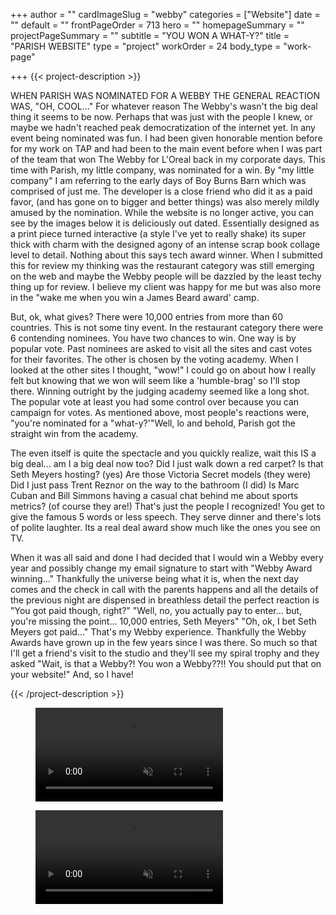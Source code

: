 +++
author = ""
cardImageSlug = "webby"
categories = ["Website"]
date = ""
default = ""
frontPageOrder = 713
hero = ""
homepageSummary = ""
projectPageSummary = ""
subtitle = "YOU WON A WHAT-Y?"
title = "PARISH WEBSITE"
type = "project"
workOrder = 24
body_type = "work-page"

+++
{{< project-description >}} <p>WHEN PARISH WAS NOMINATED FOR A WEBBY THE GENERAL REACTION WAS, "OH, COOL..." For whatever reason The Webby's wasn't the big deal thing it seems to be now. Perhaps that was just with the people I knew, or maybe we hadn't reached peak democratization of the internet yet. In any event being nominated was fun. I had been given honorable mention before for my work on TAP and had been to the main event before when I was part of the team that won The Webby for L'Oreal back in my corporate days. This time with Parish, my little company, was nominated for a win. By "my little company" I am referring to the early days of Boy Burns Barn which was comprised of just me. The developer is a close friend who did it as a paid favor, (and has gone on to bigger and better things) was also merely mildly amused by the nomination. While the website is no longer active, you can see by the images below it is deliciously out dated. Essentially designed as a print piece turned interactive (a style I've yet to really shake) its super thick with charm with the designed agony of an intense scrap book collage level to detail. Nothing about this says tech award winner. When I submitted this for review my thinking was the restaurant category was still emerging on the web and maybe the Webby people will be dazzled by the least techy thing up for review. I believe my client was happy for me but was also more in the "wake me when you win a James Beard award' camp.</p> <p>But, ok, what gives? There were 10,000 entries from more than 60 countries. This is not some tiny event. In the restaurant category there were 6 contending nominees. You have two chances to win. One way is by popular vote. Past nominees are asked to visit all the sites and cast votes for their favorites. The other is chosen by the voting academy. When I looked at the other sites I thought, "wow!" I could go on about how I really felt but knowing that we won will seem like a 'humble-brag' so I'll stop there. Winning outright by the judging academy seemed like a long shot. The popular vote at least you had some control over because you can campaign for votes. As mentioned above, most people's reactions were, "you're nominated for a "what-y?'"Well, lo and behold, Parish got the straight win from the academy.</p><p>The even itself is quite the spectacle and you quickly realize, wait this IS a big deal... am I a big deal now too? Did I just walk down a red carpet? Is that Seth Meyers hosting? (yes) Are those Victoria Secret models (they were) Did I just pass Trent Reznor on the way to the bathroom (I did) Is Marc Cuban and Bill Simmons having a casual chat behind me about sports metrics? (of course they are!) That's just the people I recognized! You get to give the famous 5 words or less speech. They serve dinner and there's lots of polite laughter. Its a real deal award show much like the ones you see on TV.</p> <p>When it was all said and done I had decided that I would win a Webby every year and possibly change my email signature to start with "Webby Award winning..." Thankfully the universe being what it is, when the next day comes and the check in call with the parents happens and all the details of the previous night are dispensed in breathless detail the perfect reaction is "You got paid though, right?" "Well, no, you actually pay to enter... but, you're missing the point... 10,000 entries, Seth Meyers" "Oh, ok, I bet Seth Meyers got paid..." That's my Webby experience. Thankfully the Webby Awards have grown up in the few years since I was there. So much so that I'll get a friend's visit to the studio and they'll see my spiral trophy and they asked "Wait, is that a Webby?! You won a Webby??!! You should put that on your website!" And, so I have!</p>

 {{< /project-description >}}

<div class="project-item">
<figure class="img-wrap with-bottom-border" ><video src="https://s3.amazonaws.com/bbbarn-images/project-webby-01.mov" loop muted autoplay></video></figure>
<figure class="img-wrap with-bottom-border" ><video src="https://s3.amazonaws.com/bbbarn-images/project-webby-02.mov" loop muted autoplay></video></figure>
</div>